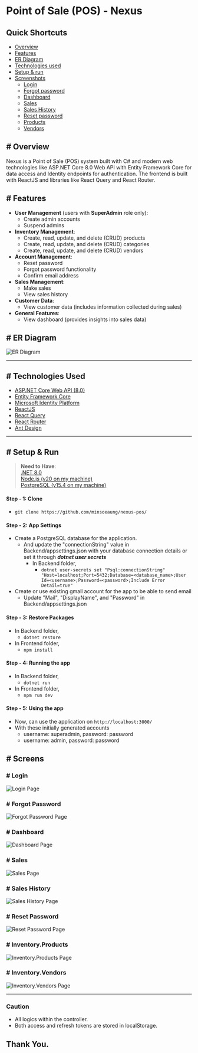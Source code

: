 # Point of Sale (POS) - Nexus

## Quick Shortcuts

- [Overview](#)
- [Features](#-features)
- [ER Diagram](#-er-diagram)
- [Technologies used](#-technologies-used)
- [Setup & run](#-setup--run)
- [Screenshots](#-screens)
    - [Login](#-login)
    - [Forgot password](#-forgot-password)
    - [Dashboard](#-dashboard)
    - [Sales](#-sales)
    - [Sales History](#-sales-history)
    - [Reset password](#-reset-password)
    - [Products](#-inventoryproduct)
    - [Vendors](#-inventoryvendor)

## # Overview

Nexus is a Point of Sale (POS) system built with C# and modern web technologies like ASP.NET Core 8.0 Web API with Entity Framework Core for data access and Identity endpoints for authentication. The frontend is built with ReactJS and libraries like React Query and React Router.
<br>

## # Features

- **User Management** (users with **SuperAdmin** role only):
  - Create admin accounts 
  - Suspend admins 
- **Inventory Management**:
  - Create, read, update, and delete (CRUD) products 
  - Create, read, update, and delete (CRUD) categories 
  - Create, read, update, and delete (CRUD) vendors 
- **Account Management**:
  - Reset password 
  - Forgot password functionality 
  - Confirm email address
- **Sales Management**:
  - Make sales 
  - View sales history
- **Customer Data**:
  - View customer data (includes information collected during sales)
- **General Features**:
  - View dashboard (provides insights into sales data)

## # ER Diagram

<img src="Screenshots/nexus_er.png"  width="auto" height="auto" alt="ER Diagram">

<hr/>

## # Technologies Used

- [ASP.NET Core Web API (8.0)](https://dotnet.microsoft.com/en-us/download/dotnet/8.0)
- [Entity Framework Core](https://learn.microsoft.com/en-us/ef/core/)
- [Microsoft Identity Platform](https://learn.microsoft.com/en-us/entra/identity-platform/)
- [ReactJS](https://react.dev/)
- [React Query](https://tanstack.com/query/latest/docs/framework/react/overview)
- [React Router](https://reactrouter.com/en/main)
- [Ant Design](https://ant.design/)

<hr/>

## # Setup & Run

> **Need to Have**:
<br>[.NET 8.0](https://dotnet.microsoft.com/en-us/download/dotnet/8.0)
<br>[Node.js (v20 on my machine)](https://nodejs.org/en/download/current)
<br>[PostgreSQL (v15.4 on my machine)](https://www.postgresql.org/download/)

#### Step - 1: Clone

- `git clone https://github.com/minsoeaung/nexus-pos/`

#### Step - 2: App Settings

- Create a PostgreSQL database for the application.
  - And update the "connectionString" value in Backend/appsettings.json with your database connection details or set it
    through ***dotnet user secrets***
    - In Backend folder,
        - `dotnet user-secrets set "Psql:connectionString" "Host=localhost;Port=5432;Database=<database_name>;User Id=<username>;Password=<password>;Include Error Detail=true"`
- Create or use existing gmail account for the app to be able to send email
    - Update "Mail", "DisplayName", and "Password" in Backend/appsettings.json

#### Step - 3: Restore Packages

- In Backend folder,
  - `dotnet restore`
- In Frontend folder,
  - `npm install`

#### Step - 4: Running the app

- In Backend folder,
    - `dotnet run`
- In Frontend folder,
    - `npm run dev`

#### Step - 5: Using the app

- Now, can use the application on `http://localhost:3000/`
- With these initially generated accounts
    - username: superadmin, password: password
    - username: admin, password: password

## # Screens

### **# Login**

<img src="Screenshots/Loginpage.png"  width="auto" height="auto" alt="Login Page">

### **# Forgot Password**

<img src="Screenshots/ForgotPassword.png"  width="auto" height="auto" alt="Forgot Password Page">

### **# Dashboard**

<img src="Screenshots/Dashboard.png"  width="auto" height="auto" alt="Dashboard Page">

### **# Sales**

<img src="Screenshots/SalePage.png"  width="auto" height="auto" alt="Sales Page"> 

### **# Sales History**

<img src="Screenshots/OrderDetails.png"  width="auto" height="auto" alt="Sales History Page"> 

### **# Reset Password**

<img src="Screenshots/ResetPassword.png"  width="auto" height="auto" alt="Reset Password Page">

### **# Inventory.Products**

<img src="Screenshots/ProductPage.png"  width="auto" height="auto" alt="Inventory.Products Page">

### **# Inventory.Vendors**

<img src="Screenshots/VendorPage.png"  width="auto" height="auto" alt="Inventory.Vendors Page">

<hr/>

### Caution

- All logics within the controller.
- Both access and refresh tokens are stored in localStorage.

## Thank You.

